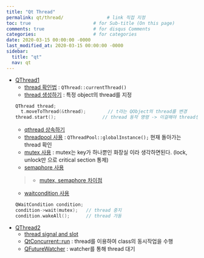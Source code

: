 ```yaml
---
title: "Qt Thread"
permalink: qt/thread/                # link 직접 지정
toc: true                       # for Sub-title (On this page)
comments: true                  # for disqus Comments
categories:                     # for categories
date: 2020-03-15 00:00:00 -0000
last_modified_at: 2020-03-15 00:00:00 -0000
sidebar:
  title: "qt"
  nav: qt
---
```


* [QThread1](/qt/thread/theorem1/)
    - [thread 확인법](/qt/thread/check/) : `QThread::currentThread()`
    - [thread 생성하기](/qt/thread/make/) : 특정 object의 thread를 지정
    ```cpp
    QThread thread;
	  t.moveToThread(&thread);        // t라는 QObject의 thread를 변경
    thread.start();                 // thread 동작 명령 -> 이걸해야 thread생성이 됨.
    ```
    - [qthread 상속하기](/qt/thread/Inheritance/)
    - [threadpool 사용](/qt/thread/threadpool/) : `QThreadPool::globalInstance();` 현재 돌아가는 thread 확인
    - [mutex 사용](/qt/thread/mutex/) : mutex는 key가 하나뿐인 화장실 이라 생각하면된다. (lock, unlock만 으로 critical section 통제)
    - [semaphore 사용](/qt/thread/semaphore/)
    > * [mutex, semaphore 차이점](https://worthpreading.tistory.com/90)
    - [waitcondition 사용](/qt/thread/waitcondition/)
    ```cpp
    QWaitCondition condition;
    condition->wait(mutex);   // thread 중지
    condition.wakeAll();      // thread 가동
    ```
* [QThread2](/qt/thread/theorem2/)
    - [thread signal and slot](/qt/thread/signalslot/)
    - [QtConcurrent::run](/qt/thread/concurrent/) : thread를 이용하여 class의 동시작업을 수행
    - [QFutureWatcher](/qt/thread/watcher/) : watcher를 통해 thread 대기